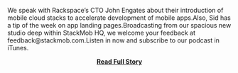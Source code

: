 <p>We speak with Rackspace’s CTO John Engates about their introduction of mobile cloud stacks to accelerate development of mobile apps.Also, Sid has a tip of the week on app landing pages.Broadcasting from our spacious new studio deep within StackMob HQ, we welcome your feedback at feedback@stackmob.com.Listen in now and subscribe to our podcast in iTunes.</p>
<center><p><a href="https://blog.stackmob.com/2013/04/yma-005-the-power-of-open/" style='padding:25px; font-sze:18px; font-weight: bold;'>Read Full Story</a></p></center>
